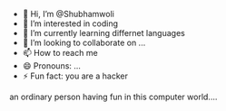 - 👋 Hi, I’m @Shubhamwoli
- 👀 I’m interested in coding
- 🌱 I’m currently learning differnet languages
- 💞️ I’m looking to collaborate on ...
- 📫 How to reach me  
- 😄 Pronouns: ...
- ⚡ Fun fact: you are a hacker

<!---
Shubhamwoli/Shubhamwoli is a ✨ special ✨ repository because its `README.md` (this file) appears on your GitHub profile.
You can click the Preview link to take a look at your changes.
--->
an ordinary person having fun in this computer world....
